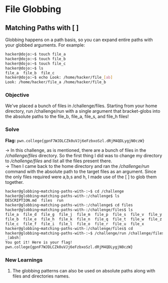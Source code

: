 # File Globbing

## Matching Paths with [ ]
Globbing happens on a path basis, so you can expand entire paths with your globbed arguments. For example:

```bash
hacker@dojo:~$ touch file_a
hacker@dojo:~$ touch file_b
hacker@dojo:~$ touch file_c
hacker@dojo:~$ ls
file_a	file_b	file_c
hacker@dojo:~$ echo Look: /home/hacker/file_[ab]
Look: /home/hacker/file_a /home/hacker/file_b
```

### Objective 
We've placed a bunch of files in /challenge/files. Starting from your home directory, run /challenge/run with a single argument that bracket-globs into the absolute paths to the file_b, file_a, file_s, and file_h files!

### Solve
**Flag:** `pwn.college{gpnF7WJDLCZk0uVJj6eFzbxoSzl.dRjM4QDLygjN0czW}`

-> In this challenge, as is mentioned, there are a bunch of files in the */challenge/files* directory. So the first thing I did was to change my directory to */challenge/files* and list all the files present there.  
-> Then I came back to the home directory and ran the */challenge/run* command with the absolute path to the target files as an argument. Since the only files required were a,b,s and h, I made use of the [ ] to glob them together.

```bash
hacker@globbing~matching-paths-with-:~$ cd /challenge
hacker@globbing~matching-paths-with-:/challenge$ ls
DESCRIPTION.md  files  run
hacker@globbing~matching-paths-with-:/challenge$ cd files
hacker@globbing~matching-paths-with-:/challenge/files$ ls
file_a  file_d  file_g  file_j  file_m  file_p  file_s  file_v  file_y
file_b  file_e  file_h  file_k  file_n  file_q  file_t  file_w  file_z
file_c  file_f  file_i  file_l  file_o  file_r  file_u  file_x
hacker@globbing~matching-paths-with-:/challenge/files$ cd
hacker@globbing~matching-paths-with-:~$ /challenge/run /challenge/files/file
_[absh]
You got it! Here is your flag!
pwn.college{gpnF7WJDLCZk0uVJj6eFzbxoSzl.dRjM4QDLygjN0czW}
```

### New Learnings
1. The globbing patterns can also be used on absolute paths along with files and directories names.  
